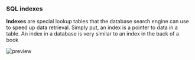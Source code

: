 ### SQL indexes
**Indexes** are special lookup tables that the database search engine can use to speed up data retrieval. Simply put, an index is a pointer to data in a table. An index in a database is very similar to an index in the back of a book

![preview](https://github.com/projectfinalaudio/indexes/blob/master/index%20chart.jpg)
